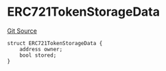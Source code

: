 # ERC721TokenStorageData
[Git Source](https://github.com-treasure/TreasureProject/spellcaster-facets/blob/e61aea147da628641c6f090a95c62cf081f729f5/src/libraries/StakingStorage.sol)


```solidity
struct ERC721TokenStorageData {
    address owner;
    bool stored;
}
```

